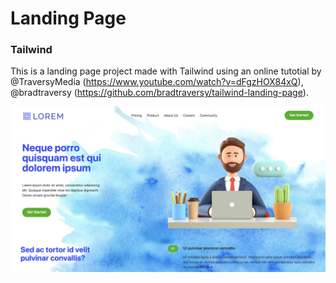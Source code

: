 # Landing Page

### Tailwind

This is a landing page project made with Tailwind using an online tutotial by @TraversyMedia (https://www.youtube.com/watch?v=dFgzHOX84xQ), @bradtraversy (https://github.com/bradtraversy/tailwind-landing-page).

![project-view](https://github.com/katiaku/landing-page-tailwind/blob/main/img/project-view.png)

